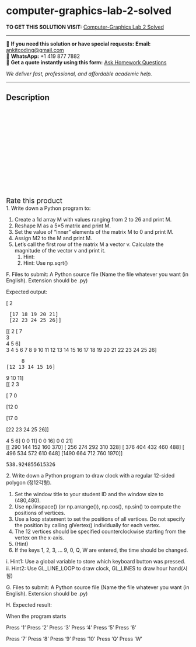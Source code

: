 # computer-graphics-lab-2-solved
**TO GET THIS SOLUTION VISIT:** [Computer-Graphics Lab 2 Solved](https://www.ankitcodinghub.com/product/computer-graphics-lab-2-solved/)


---

📩 **If you need this solution or have special requests:** **Email:** ankitcoding@gmail.com  
📱 **WhatsApp:** +1 419 877 7882  
📄 **Get a quote instantly using this form:** [Ask Homework Questions](https://www.ankitcodinghub.com/services/ask-homework-questions/)

*We deliver fast, professional, and affordable academic help.*

---

<h2>Description</h2>



<div class="kk-star-ratings kksr-auto kksr-align-center kksr-valign-top" data-payload="{&quot;align&quot;:&quot;center&quot;,&quot;id&quot;:&quot;92325&quot;,&quot;slug&quot;:&quot;default&quot;,&quot;valign&quot;:&quot;top&quot;,&quot;ignore&quot;:&quot;&quot;,&quot;reference&quot;:&quot;auto&quot;,&quot;class&quot;:&quot;&quot;,&quot;count&quot;:&quot;0&quot;,&quot;legendonly&quot;:&quot;&quot;,&quot;readonly&quot;:&quot;&quot;,&quot;score&quot;:&quot;0&quot;,&quot;starsonly&quot;:&quot;&quot;,&quot;best&quot;:&quot;5&quot;,&quot;gap&quot;:&quot;4&quot;,&quot;greet&quot;:&quot;Rate this product&quot;,&quot;legend&quot;:&quot;0\/5 - (0 votes)&quot;,&quot;size&quot;:&quot;24&quot;,&quot;title&quot;:&quot;Computer-Graphics Lab 2 Solved&quot;,&quot;width&quot;:&quot;0&quot;,&quot;_legend&quot;:&quot;{score}\/{best} - ({count} {votes})&quot;,&quot;font_factor&quot;:&quot;1.25&quot;}">

<div class="kksr-stars">

<div class="kksr-stars-inactive">
            <div class="kksr-star" data-star="1" style="padding-right: 4px">


<div class="kksr-icon" style="width: 24px; height: 24px;"></div>
        </div>
            <div class="kksr-star" data-star="2" style="padding-right: 4px">


<div class="kksr-icon" style="width: 24px; height: 24px;"></div>
        </div>
            <div class="kksr-star" data-star="3" style="padding-right: 4px">


<div class="kksr-icon" style="width: 24px; height: 24px;"></div>
        </div>
            <div class="kksr-star" data-star="4" style="padding-right: 4px">


<div class="kksr-icon" style="width: 24px; height: 24px;"></div>
        </div>
            <div class="kksr-star" data-star="5" style="padding-right: 4px">


<div class="kksr-icon" style="width: 24px; height: 24px;"></div>
        </div>
    </div>

<div class="kksr-stars-active" style="width: 0px;">
            <div class="kksr-star" style="padding-right: 4px">


<div class="kksr-icon" style="width: 24px; height: 24px;"></div>
        </div>
            <div class="kksr-star" style="padding-right: 4px">


<div class="kksr-icon" style="width: 24px; height: 24px;"></div>
        </div>
            <div class="kksr-star" style="padding-right: 4px">


<div class="kksr-icon" style="width: 24px; height: 24px;"></div>
        </div>
            <div class="kksr-star" style="padding-right: 4px">


<div class="kksr-icon" style="width: 24px; height: 24px;"></div>
        </div>
            <div class="kksr-star" style="padding-right: 4px">


<div class="kksr-icon" style="width: 24px; height: 24px;"></div>
        </div>
    </div>
</div>


<div class="kksr-legend" style="font-size: 19.2px;">
            <span class="kksr-muted">Rate this product</span>
    </div>
    </div>
<div class="page" title="Page 1">
<div class="layoutArea">
<div class="column">
1. Write down a Python program to:

<ol>
<li>Create a 1d array M with values ranging from 2 to 26 and print M.</li>
<li>Reshape M as a 5×5 matrix and print M.</li>
<li>Set the value of “inner” elements of the matrix M to 0 and print M.</li>
<li>Assign M2 to the M and print M.</li>
<li>Let’s call the first row of the matrix M a vector v. Calculate the magnitude of the vector v and print it.
<ol>
<li>Hint:</li>
<li>Hint: Use np.sqrt()</li>
</ol>
</li>
</ol>
</div>
</div>
</div>
<div class="page" title="Page 2">
<div class="layoutArea">
<div class="column">
F. Files to submit: A Python source file (Name the file whatever you want (in English). Extension should be .py)

Expected output:

</div>
</div>
<div class="section">
<div class="layoutArea">
<div class="column">
[ 2

<pre> [17 18 19 20 21]
 [22 23 24 25 26]]
</pre>
</div>
</div>
<div class="layoutArea">
<div class="column">
[[ 2 [ 7

</div>
<div class="column">
3

</div>
<div class="column">
4 5 6]

</div>
</div>
<div class="layoutArea">
<div class="column">
3 4 5 6 7 8 9 10 11 12 13 14 15 16 17 18 19 20 21 22 23 24 25 26]

</div>
</div>
<div class="layoutArea">
<div class="column">
<pre>     8
[12 13 14 15 16]
</pre>
</div>
</div>
<div class="layoutArea">
<div class="column">
9 10 11]

</div>
</div>
<div class="layoutArea">
<div class="column">
[[ 2 3

[ 7 0

[12 0

[17 0

[22 23 24 25 26]]

</div>
</div>
<div class="layoutArea">
<div class="column">
4 5 6] 0 0 11] 0 0 16] 0 0 21]

</div>
</div>
<div class="layoutArea">
<div class="column">
[[ 290 144 152 160 370] [ 256 274 292 310 328] [ 376 404 432 460 488] [ 496 534 572 610 648] [1490 664 712 760 1970]]

<pre>538.924855615326
</pre>
</div>
</div>
</div>
<div class="layoutArea">
<div class="column">
2. Write down a Python program to draw clock with a regular 12-sided polygon (정12각형).

<ol>
<li>Set the window title to your student ID and the window size to (480,480).</li>
<li>Use np.linspace() (or np.arrange()), np.cos(), np.sin() to compute the positions of vertices.</li>
<li>Use a loop statement to set the positions of all vertices. Do not specify the position by calling glVertex() individually for each vertex.</li>
<li>The 12 vertices should be specified counterclockwise starting from the vertex on the x-axis.</li>
<li>(Hint)</li>
<li>If the keys 1, 2, 3, … 9, 0, Q, W are entered, the time should be changed.</li>
</ol>
i. Hint1: Use a global variable to store which keyboard button was pressed.

</div>
</div>
</div>
<div class="page" title="Page 3">
<div class="layoutArea">
<div class="column">
ii. Hint2: Use GL_LINE_LOOP to draw clock, GL_LINES to draw hour hand(시침)

G. Files to submit: A Python source file (Name the file whatever you want (in English). Extension should be .py)

H. Expected result:

When the program starts

Press ‘1’ Press ‘2’ Press ‘3’ Press ‘4’ Press ‘5’ Press ‘6’

Press ‘7’ Press ‘8’ Press ‘9’ Press ‘10’ Press ‘Q’ Press ‘W’

</div>
</div>
</div>
